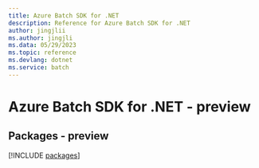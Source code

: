 ```yaml
---
title: Azure Batch SDK for .NET
description: Reference for Azure Batch SDK for .NET
author: jingjlii
ms.author: jingjli
ms.data: 05/29/2023
ms.topic: reference
ms.devlang: dotnet
ms.service: batch
---
```

# Azure Batch SDK for .NET - preview
## Packages - preview
[!INCLUDE [packages](batch-index.md)]